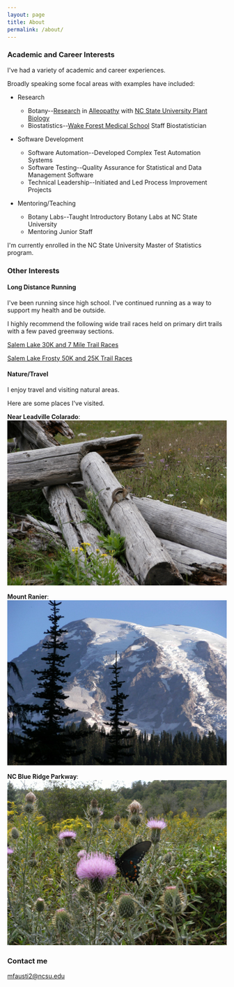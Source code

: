 ```yaml
---
layout: page
title: About
permalink: /about/
---
```



### Academic and Career Interests 

I've had a variety of academic and career experiences.  

Broadly speaking some focal areas with examples have included: 

* Research  
    + Botany--[Research](https://scholar.google.com/citations?view_op=view_citation&hl=en&user=yS4zCZkAAAAJ&cstart=20&pagesize=80&citation_for_view=yS4zCZkAAAAJ:SP6oXDckpogC) in [Alleopathy](https://en.wikipedia.org/wiki/Allelopathy)  with [NC State University Plant Biology](https://cals.ncsu.edu/plant-and-microbial-biology/about/)
    + Biostatistics--[Wake Forest Medical School](https://school.wakehealth.edu/Departments/Biostatistics-and-Data-Science) Staff Biostatistician  

* Software Development  
    + Software Automation--Developed Complex Test Automation Systems
    + Software Testing--Quality Assurance for Statistical and Data Management Software
    + Technical Leadership--Initiated and Led Process Improvement Projects

* Mentoring/Teaching
    + Botany Labs--Taught Introductory Botany Labs at NC State University
    + Mentoring Junior Staff


I'm currently enrolled in the NC State University Master of Statistics program.


### Other Interests

#### Long Distance Running

I've been running since high school.  I've continued running as a way to support my health and be outside.

I highly recommend the following wide trail races held on primary dirt trails with a few paved greenway sections.

[Salem Lake 30K and 7 Mile Trail Races](https://runsignup.com/Race/NC/WinstonSalem/SalemLake30kand7mileTrailRuns)

[Salem Lake Frosty 50K and 25K Trail Races](https://runsignup.com/Race/NC/WinstonSalem/SalemLakeshoreFrostyFifty50k25kand50kRelay)


#### Nature/Travel

I enjoy travel and visiting natural areas.

Here are some places I've visited.

**Near Leadville Colarado**: ![](/images/DSCF1412.JPG)

**Mount Ranier**: ![](/images/MtRanier.jpg) 

**NC Blue Ridge Parkway**: ![](/images/ParkWayButterfly.jpg) 

### Contact me

[mfausti2@ncsu.edu](mailto:mfausti2@ncsu.edu)

